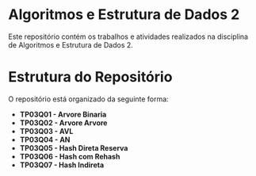 # Algoritmos e Estrutura de Dados 2

Este repositório contém os trabalhos e atividades realizados na disciplina de Algoritmos e Estrutura de Dados 2. 

# Estrutura do Repositório

O repositório está organizado da seguinte forma:

- **TP03Q01 - Arvore Binaria**
- **TP03Q02 - Arvore Arvore**
- **TP03Q03 - AVL**
- **TP03Q04 - AN**
- **TP03Q05 - Hash Direta Reserva**
- **TP03Q06 - Hash com Rehash**
- **TP03Q07 - Hash Indireta**

